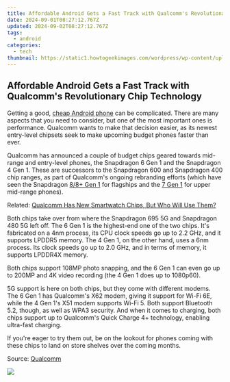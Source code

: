 ```yaml
---
title: Affordable Android Gets a Fast Track with Qualcomm's Revolutionary Chip Technology
date: 2024-09-01T08:27:12.767Z
updated: 2024-09-02T08:27:12.767Z
tags:
  - android
categories:
  - tech
thumbnail: https://static1.howtogeekimages.com/wordpress/wp-content/uploads/2022/09/Qualcomm-Snapdragon-6-4-Gen-1-Hero.jpg
---
```


## Affordable Android Gets a Fast Track with Qualcomm's Revolutionary Chip Technology

Getting a good, [cheap Android phone](https://sim-unlock.techidaily.com/top-10-vivo-y77t-android-sim-unlock-apk-by-drfone-android/) can be complicated. There are many aspects that you need to consider, but one of the most important ones is performance. Qualcomm wants to make that decision easier, as its newest entry-level chipsets seek to make upcoming budget phones faster than ever.

 Qualcomm has announced a couple of budget chips geared towards mid-range and entry-level phones, the Snapdragon 6 Gen 1 and the Snapdragon 4 Gen 1\. These are successors to the Snapdragon 600 and Snapdragon 400 chip ranges, as part of Qualcomm's ongoing rebranding efforts (which have seen the Snapdragon [8/8+ Gen 1](https://instagram-clips.techidaily.com/a-detailed-walkthrough-for-integrating-instagram-effects-on-archive-media-for-2024/) for flagships and the [7 Gen 1](https://extra-guidance.techidaily.com/updated-storytelling-methodologies-for-the-documentarian/) for upper mid-range phones).

Related: [Qualcomm Has New Smartwatch Chips, But Who Will Use Them?](https://ai-live-streaming.techidaily.com/2024-approved-unveiling-the-secrets-of-shopee-livestream-selling-system/) 

 Both chips take over from where the Snapdragon 695 5G and Snapdragon 480 5G left off. The 6 Gen 1 is the highest-end one of the two chips. It's fabricated on a 4nm process, its CPU clock speeds go up to 2.2 GHz, and it supports LPDDR5 memory. The 4 Gen 1, on the other hand, uses a 6nm process. Its clock speeds go up to 2.0 GHz, and in terms of memory, it supports LPDDR4X memory.

 Both chips support 108MP photo snapping, and the 6 Gen 1 can even go up to 200MP and 4K video recording (the 4 Gen 1 does up to 1080p60).

 5G support is here on both chips, but they come with different modems. The 6 Gen 1 has Qualcomm's X62 modem, giving it support for Wi-Fi 6E, while the 4 Gen 1's X51 modem supports Wi-Fi 5\. Both support Bluetooth 5.2, though, as well as WPA3 security. And when it comes to charging, both chips support up to Qualcomm's Quick Charge 4+ technology, enabling ultra-fast charging.

 If you're eager to try them out, be on the lookout for phones coming with these chips to land on store shelves over the coming months.

 Source: [Qualcomm](https://www.qualcomm.com/news/releases/2022/09/qualcomm-scales-flagship-experiences-to-more-consumers-with-intr)

<ins class="adsbygoogle"
     style="display:block"
     data-ad-format="autorelaxed"
     data-ad-client="ca-pub-7571918770474297"
     data-ad-slot="1223367746"></ins>



<ins class="adsbygoogle"
     style="display:block"
     data-ad-client="ca-pub-7571918770474297"
     data-ad-slot="8358498916"
     data-ad-format="auto"
     data-full-width-responsive="true"></ins>



<!-- affiliate ads begin -->
<a href="https://secure.2checkout.com/order/checkout.php?PRODS=4729320&QTY=1&AFFILIATE=108875&CART=1"><img src="https://secure.avangate.com/images/merchant/f7f07e7dab09533bc71247a5b29a7373/products/2_iDeviceMessageBox.png" border="0"></a>
<!-- affiliate ads end -->